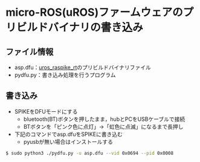 # micro-ROS(uROS)ファームウェアのプリビルドバイナリの書き込み
## ファイル情報
- asp.dfu：[uros_raspike_rt](../uros_raspike_rt)のプリビルドバイナリファイル
- pydfu.py：書き込み処理を行うプログラム
## 書き込み
- SPIKEをDFUモードにする
    - bluetooth(BT)ボタンを押したまま，hubとPCをUSBケーブルで接続
    - BTボタンを「ピンク色に点灯」→「虹色に点滅」になるまで長押し
- 下記のコマンドでasp.dfuをSPIKEに書き込む
    - pyusbが無い場合はインストールする
```bash
$ sudo python3 ./pydfu.py -u asp.dfu --vid 0x0694 --pid 0x0008
```
